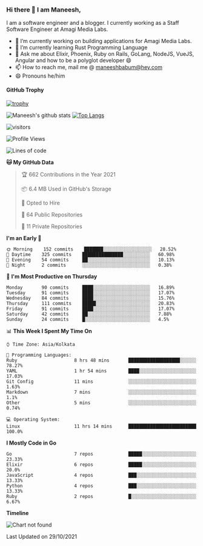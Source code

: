 ### Hi there 👋 I am Maneesh,

I am a software engineer and a blogger. I currently working as a Staff Software Engineer at Amagi Media Labs.


- 🔭 I’m currently working on building applications for Amagi Media Labs.
- 🌱 I’m currently learning Rust Programming Language
- 💬 Ask me about Elixir, Phoenix, Ruby on Rails, GoLang, NodeJS, VueJS, Angular and how to be a polyglot developer 😄
- 📫 How to reach me, mail me @ maneeshbabum@hey.com
- 😄 Pronouns he/him

#### GitHub Trophy
[![trophy](https://github-profile-trophy.vercel.app/?username=mbm-c)](https://github.com/ryo-ma/github-profile-trophy)

![Maneesh's github stats](https://github-readme-stats.vercel.app/api?username=mbm-c&show_icons=true)
[![Top Langs](https://github-readme-stats.vercel.app/api/top-langs/?username=mbm-c)](https://github.com/anuraghazra/github-readme-stats)


![visitors](https://visitor-badge.glitch.me/badge?page_id=maneeshbabu.maneeshbabu)

<!--START_SECTION:waka-->
![Profile Views](http://img.shields.io/badge/Profile%20Views-0-blue)

![Lines of code](https://img.shields.io/badge/From%20Hello%20World%20I%27ve%20Written-293809%20lines%20of%20code-blue)

**🐱 My GitHub Data** 

> 🏆 662 Contributions in the Year 2021
 > 
> 📦 6.4 MB Used in GitHub's Storage 
 > 
> 💼 Opted to Hire
 > 
> 📜 64 Public Repositories 
 > 
> 🔑 11 Private Repositories  
 > 
**I'm an Early 🐤** 

```text
🌞 Morning    152 commits    ███████░░░░░░░░░░░░░░░░░░   28.52% 
🌆 Daytime    325 commits    ███████████████░░░░░░░░░░   60.98% 
🌃 Evening    54 commits     ██░░░░░░░░░░░░░░░░░░░░░░░   10.13% 
🌙 Night      2 commits      ░░░░░░░░░░░░░░░░░░░░░░░░░   0.38%

```
📅 **I'm Most Productive on Thursday** 

```text
Monday       90 commits     ████░░░░░░░░░░░░░░░░░░░░░   16.89% 
Tuesday      91 commits     ████░░░░░░░░░░░░░░░░░░░░░   17.07% 
Wednesday    84 commits     ████░░░░░░░░░░░░░░░░░░░░░   15.76% 
Thursday     111 commits    █████░░░░░░░░░░░░░░░░░░░░   20.83% 
Friday       91 commits     ████░░░░░░░░░░░░░░░░░░░░░   17.07% 
Saturday     42 commits     ██░░░░░░░░░░░░░░░░░░░░░░░   7.88% 
Sunday       24 commits     █░░░░░░░░░░░░░░░░░░░░░░░░   4.5%

```


📊 **This Week I Spent My Time On** 

```text
⌚︎ Time Zone: Asia/Kolkata

💬 Programming Languages: 
Ruby                     8 hrs 48 mins       ███████████████████░░░░░░   78.27% 
YAML                     1 hr 54 mins        ████░░░░░░░░░░░░░░░░░░░░░   17.03% 
Git Config               11 mins             ░░░░░░░░░░░░░░░░░░░░░░░░░   1.63% 
Markdown                 7 mins              ░░░░░░░░░░░░░░░░░░░░░░░░░   1.1% 
Other                    5 mins              ░░░░░░░░░░░░░░░░░░░░░░░░░   0.74%

💻 Operating System: 
Linux                    11 hrs 14 mins      █████████████████████████   100.0%

```

**I Mostly Code in Go** 

```text
Go                       7 repos             █████░░░░░░░░░░░░░░░░░░░░   23.33% 
Elixir                   6 repos             █████░░░░░░░░░░░░░░░░░░░░   20.0% 
JavaScript               4 repos             ███░░░░░░░░░░░░░░░░░░░░░░   13.33% 
Python                   4 repos             ███░░░░░░░░░░░░░░░░░░░░░░   13.33% 
Ruby                     2 repos             █░░░░░░░░░░░░░░░░░░░░░░░░   6.67%

```


**Timeline**

![Chart not found](https://raw.githubusercontent.com/mbm-c/mbm-c/master/charts/bar_graph.png) 


 Last Updated on 29/10/2021
<!--END_SECTION:waka-->

<!--
**maneeshbabu/maneeshbabu** is a ✨ _special_ ✨ repository because its `README.md` (this file) appears on your GitHub profile.

Here are some ideas to get you started:

- 🔭 I’m currently working on ...
- 🌱 I’m currently learning ...
- 👯 I’m looking to collaborate on ...
- 🤔 I’m looking for help with ...
- 💬 Ask me about ...
- 📫 How to reach me: ...
- 😄 Pronouns: ...
- ⚡ Fun fact: ...
-->
